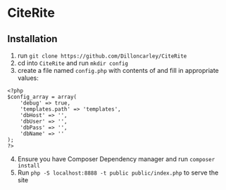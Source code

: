 # CiteRite

## Installation
1. run `git clone https://github.com/Dilloncarley/CiteRite`
2. cd into `CiteRite` and run `mkdir config`
3. create a file named `config.php` with contents of and fill in appropriate values:
```
<?php
$config_array = array(
    'debug' => true,
    'templates.path' => 'templates',
    'dbHost' => '',
    'dbUser' => '',
    'dbPass' => '',
    'dbName' => ''
);
?>
```
4. Ensure you have Composer Dependency manager and run `composer install` 
5. Run `php -S localhost:8888 -t public public/index.php` to serve the site
